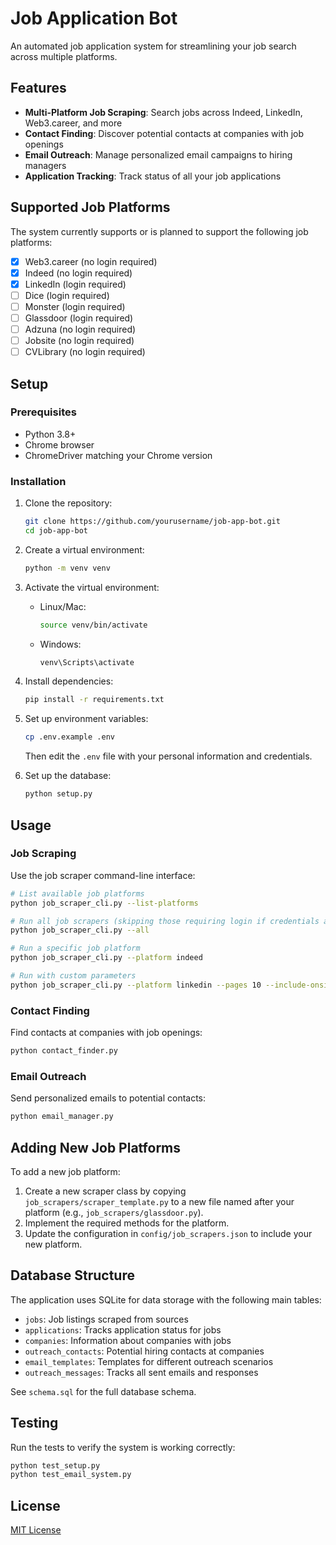 # Job Application Bot

An automated job application system for streamlining your job search across multiple platforms.

## Features

- **Multi-Platform Job Scraping**: Search jobs across Indeed, LinkedIn, Web3.career, and more
- **Contact Finding**: Discover potential contacts at companies with job openings
- **Email Outreach**: Manage personalized email campaigns to hiring managers
- **Application Tracking**: Track status of all your job applications

## Supported Job Platforms

The system currently supports or is planned to support the following job platforms:

- [x] Web3.career (no login required)
- [x] Indeed (no login required)
- [x] LinkedIn (login required)
- [ ] Dice (login required)
- [ ] Monster (login required)
- [ ] Glassdoor (login required)
- [ ] Adzuna (no login required)
- [ ] Jobsite (no login required)
- [ ] CVLibrary (no login required)

## Setup

### Prerequisites

- Python 3.8+
- Chrome browser
- ChromeDriver matching your Chrome version

### Installation

1. Clone the repository:
   ```bash
   git clone https://github.com/yourusername/job-app-bot.git
   cd job-app-bot
   ```

2. Create a virtual environment:
   ```bash
   python -m venv venv
   ```

3. Activate the virtual environment:
   - Linux/Mac:
     ```bash
     source venv/bin/activate
     ```
   - Windows:
     ```bash
     venv\Scripts\activate
     ```

4. Install dependencies:
   ```bash
   pip install -r requirements.txt
   ```

5. Set up environment variables:
   ```bash
   cp .env.example .env
   ```
   Then edit the `.env` file with your personal information and credentials.

6. Set up the database:
   ```bash
   python setup.py
   ```

## Usage

### Job Scraping

Use the job scraper command-line interface:

```bash
# List available job platforms
python job_scraper_cli.py --list-platforms

# Run all job scrapers (skipping those requiring login if credentials aren't provided)
python job_scraper_cli.py --all

# Run a specific job platform
python job_scraper_cli.py --platform indeed

# Run with custom parameters
python job_scraper_cli.py --platform linkedin --pages 10 --include-onsite
```

### Contact Finding

Find contacts at companies with job openings:

```bash
python contact_finder.py
```

### Email Outreach

Send personalized emails to potential contacts:

```bash
python email_manager.py
```

## Adding New Job Platforms

To add a new job platform:

1. Create a new scraper class by copying `job_scrapers/scraper_template.py` to a new file named after your platform (e.g., `job_scrapers/glassdoor.py`).
2. Implement the required methods for the platform.
3. Update the configuration in `config/job_scrapers.json` to include your new platform.

## Database Structure

The application uses SQLite for data storage with the following main tables:

- `jobs`: Job listings scraped from sources
- `applications`: Tracks application status for jobs
- `companies`: Information about companies with jobs
- `outreach_contacts`: Potential hiring contacts at companies
- `email_templates`: Templates for different outreach scenarios
- `outreach_messages`: Tracks all sent emails and responses

See `schema.sql` for the full database schema.

## Testing

Run the tests to verify the system is working correctly:

```bash
python test_setup.py
python test_email_system.py
```

## License

[MIT License](LICENSE)